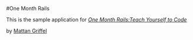 #One Month Rails

This is the sample application for 
[*One Month Rails:Teach Yourself to Code*](http://onemonthrails.com)

by [Mattan Griffel](mattangriffel.com)